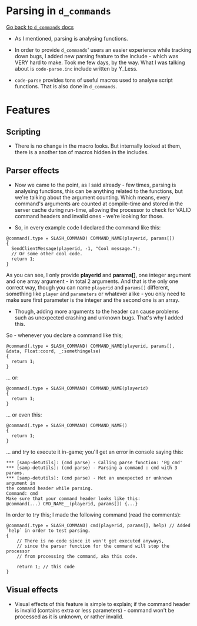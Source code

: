 # Parsing in ``d_commands``

[Go back to ``d_commands`` docs](d_commands.md)

- As I mentioned, parsing is analysing functions.

- In order to provide ``d_commands``' users an easier experience while tracking down bugs, I added new parsing feature to the include - which was VERY hard to make. Took me few days, by the way. What I was talking about is ``code-parse.inc`` include written by Y_Less.

- ``code-parse`` provides tons of useful macros used to analyse script functions. That is also done in ``d_commands``.

# Features

## Scripting

- There is no change in the macro looks. But internally looked at them, there is a another ton of macros hidden in the includes.

## Parser effects

- Now we came to the point, as I said already - few times, parsing is analysing functions, this can be anything related to the functions, but we're talking about the argument counting. Which means, every command's arguments are counted at compile-time and stored in the server cache during run-time, allowing the processor to check for VALID command headers and invalid ones - we're looking for those.

- So, in every example code I declared the command like this:
```pawn
@command(.type = SLASH_COMMAND) COMMAND_NAME(playerid, params[])
{
  SendClientMessage(playerid, -1, "Cool message.");
  // Or some other cool code.
  return 1;
}
```
As you can see, I only provide **playerid** and **params[]**, one integer argument and one array argument - in total 2 arguments. And that is the only one correct way, though you can name ``playerid`` and ``params[]`` different, something like ``player`` and ``parameters`` or whatever alike - you only need to make sure first parameter is the integer and the second one is an array.

- Though, adding more arguments to the header can cause problems such as unexpected crashing and unknown bugs. That's why I added this.

So - whenever you declare a command like this;
```pawn
@command(.type = SLASH_COMMAND) COMMAND_NAME(playerid, params[], &data, Float:coord, _:somethingelse)
{
  return 1;
}
```
... or:
```pawn
@command(.type = SLASH_COMMAND) COMMAND_NAME(playerid)
{
  return 1;
}
```
... or even this:
```pawn
@command(.type = SLASH_COMMAND) COMMAND_NAME()
{
  return 1;
}
```
... and try to execute it in-game; you'll get an error in console saying this:

```
*** [samp-detutils]: (cmd parse) - Calling parse function: 'P@_cmd'
*** [samp-detutils]: (cmd parse) - Parsing a command : cmd with 3 params.
*** [samp-detutils]: (cmd parse) - Met an unexpected or unknown argument in 
the command header while parsing.
Command: cmd
Make sure that your command header looks like this:
@command(...) CMD_NAME__(playerid, params[]) {...}
```

In order to try this; I made the following command (read the comments):
```pawn
@command(.type = SLASH_COMMAND) cmd(playerid, params[], help) // Added `help` in order to test parsing.
{
    // There is no code since it won't get executed anyways,
    // since the parser function for the command will stop the processor
    // from processing the command, aka this code.
    
    return 1; // this code
}
```
## Visual effects
- Visual effects of this feature is simple to explain; if the command header is invalid (contains extra or less parameters) - command won't be processed as it is unknown, or rather invalid.
